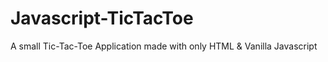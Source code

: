 # Javascript-TicTacToe
A small Tic-Tac-Toe Application made with only HTML &amp; Vanilla Javascript
